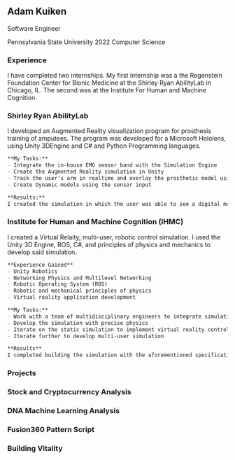 ## Adam Kuiken
Software Engineer

Pennsylvania State University 2022
Computer Science

### Experience
I have completed two internships. My first internship was a the Regenstein Foundation Center for Bionic Medicine at the Shirley Ryan AbilityLab in Chicago, IL. The second was at the Institute For Human and Machine Cognition.

### Shirley Ryan AbilityLab
I developed an Augmented Reality visualization program for prosthesis training of amputees. The program was developed for a Microsoft Hololens, using Unity 3DEngine and C# and Python Programming languages. 
```markdown
**My Tasks:**
- Integrate the in-house EMG sensor band with the Simulation Engine
- Create the Augmented Reality simulation in Unity
- Track the user's arm in realtime and overlay the prosthetic model using the Hololens
- Create Dynamic models using the sensor input

**Results:**
I created the simulation in which the user was able to see a digital model of an arm or prosthesis that moved with the user's arm in realtime.
```

### Institute for Human and Machine Cognition (IHMC)
I created a Virtual Relaity, multi-user, robotic control simulation. I used the Unity 3D Engine, ROS, C#, and principles of physics and mechanics to develop said simulation.
```markdown
**Experience Gained**
- Unity Robotics 
- Networking Physics and Multilevel Networking
- Robotic Operating System (ROS)
- Robotic and mechanical principles of physics
- Virtual reality application development

**My Tasks:**
- Work with a team of multidisciplinary engineers to integrate simulation with physical prototyping
- Develop the simulation with precise physics
- Iterate on the static simulation to implement virtual reality control of robotics
- Iterate further to develop multi-user simulation

**Results**
I completed building the simulation with the aforementioned specifications as well as documented my process for abstraction and further development. 
```
### Projects

### Stock and Cryptocurrency Analysis

### DNA Machine Learning Analysis

### Fusion360 Pattern Script

### Building Vitality
